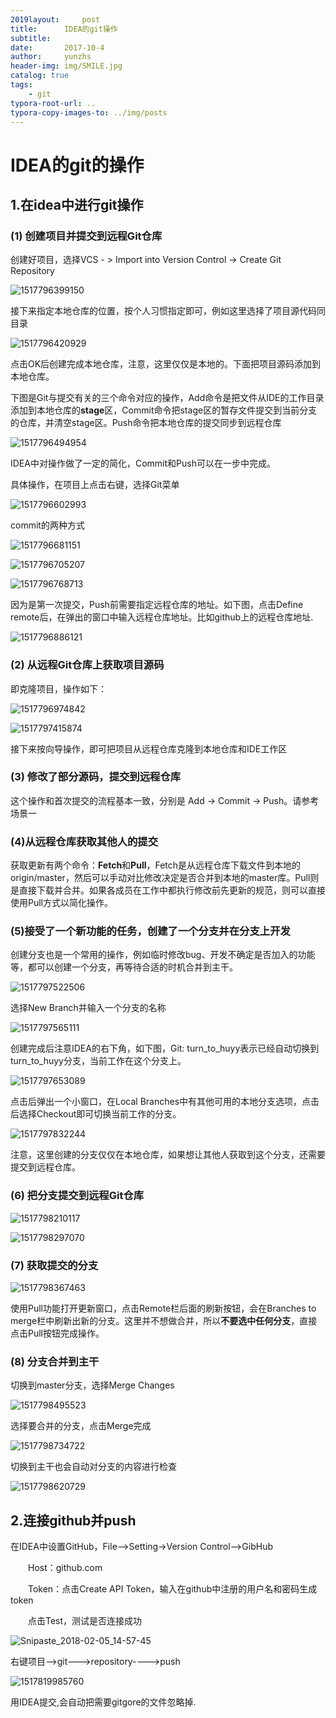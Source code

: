 ```yaml
---
2019layout:     post
title:      IDEA的git操作
subtitle:   
date:       2017-10-4
author:     yunzhs
header-img: img/SMILE.jpg
catalog: true
tags:
    - git
typora-root-url: ..
typora-copy-images-to: ../img/posts
---
```


# IDEA的git的操作

## 1.在idea中进行git操作

### (1) 创建项目并提交到远程Git仓库

创建好项目，选择VCS - > Import into Version Control -> Create Git Repository

![1517796399150](/img/posts/1517796399150.png)

接下来指定本地仓库的位置，按个人习惯指定即可，例如这里选择了项目源代码同目录

![1517796420929](/img/posts/1517796420929.png)

点击OK后创建完成本地仓库，注意，这里仅仅是本地的。下面把项目源码添加到本地仓库。

下图是Git与提交有关的三个命令对应的操作，Add命令是把文件从IDE的工作目录添加到本地仓库的**stage**区，Commit命令把stage区的暂存文件提交到当前分支的仓库，并清空stage区。Push命令把本地仓库的提交同步到远程仓库

![1517796494954](/img/posts/1517796494954.png)

IDEA中对操作做了一定的简化，Commit和Push可以在一步中完成。

具体操作，在项目上点击右键，选择Git菜单

![1517796602993](/img/posts/1517796602993.png)

commit的两种方式

![1517796681151](/img/posts/1517796681151.png)

![1517796705207](/img/posts/1517796705207.png)

![1517796768713](/img/posts/1517796768713.png)

因为是第一次提交，Push前需要指定远程仓库的地址。如下图，点击Define remote后，在弹出的窗口中输入远程仓库地址。比如github上的远程仓库地址.

![1517796886121](/img/posts/1517796886121.png)



### (2) 从远程Git仓库上获取项目源码

即克隆项目，操作如下：

![1517796974842](/img/posts/1517796974842.png)

![1517797415874](/img/posts/1517797415874.png)

接下来按向导操作，即可把项目从远程仓库克隆到本地仓库和IDE工作区

### (3) 修改了部分源码，提交到远程仓库

这个操作和首次提交的流程基本一致，分别是 Add -> Commit -> Push。请参考场景一

### (4)从远程仓库获取其他人的提交

获取更新有两个命令：**Fetch**和**Pull**，Fetch是从远程仓库下载文件到本地的origin/master，然后可以手动对比修改决定是否合并到本地的master库。Pull则是直接下载并合并。如果各成员在工作中都执行修改前先更新的规范，则可以直接使用Pull方式以简化操作。

### (5)接受了一个新功能的任务，创建了一个分支并在分支上开发

创建分支也是一个常用的操作，例如临时修改bug、开发不确定是否加入的功能等，都可以创建一个分支，再等待合适的时机合并到主干。

![1517797522506](/img/posts/1517797522506.png)

选择New Branch并输入一个分支的名称

![1517797565111](/img/posts/1517797565111.png)

创建完成后注意IDEA的右下角，如下图，Git: turn_to_huyy表示已经自动切换到turn_to_huyy分支，当前工作在这个分支上。

![1517797653089](/img/posts/1517797653089.png)

点击后弹出一个小窗口，在Local Branches中有其他可用的本地分支选项，点击后选择Checkout即可切换当前工作的分支。

![1517797832244](/img/posts/1517797832244.png)

注意，这里创建的分支仅仅在本地仓库，如果想让其他人获取到这个分支，还需要提交到远程仓库。

### (6) 把分支提交到远程Git仓库

![1517798210117](/img/posts/1517798210117.png)

![1517798297070](/img/posts/1517798297070.png)

### (7) 获取提交的分支

![1517798367463](/img/posts/1517798367463.png)

使用Pull功能打开更新窗口，点击Remote栏后面的刷新按钮，会在Branches to merge栏中刷新出新的分支。这里并不想做合并，所以**不要选中任何分支**，直接点击Pull按钮完成操作。

### (8) 分支合并到主干

切换到master分支，选择Merge Changes

![1517798495523](/img/posts/1517798495523.png)

选择要合并的分支，点击Merge完成

![1517798734722](/img/posts/1517798734722.png)

切换到主干也会自动对分支的内容进行检查

![1517798620729](/img/posts/1517798620729.png)



## 2.连接github并push

在IDEA中设置GitHub，File-->Setting->Version Control-->GibHub

　　Host：github.com

　　Token：点击Create API Token，输入在github中注册的用户名和密码生成token

　　点击Test，测试是否连接成功

![Snipaste_2018-02-05_14-57-45](/img/posts/Snipaste_2018-02-05_14-57-45.png)



右键项目-->git--->repository---->push

![1517819985760](/img/posts/1517819985760.png)



用IDEA提交,会自动把需要gitgore的文件忽略掉.




